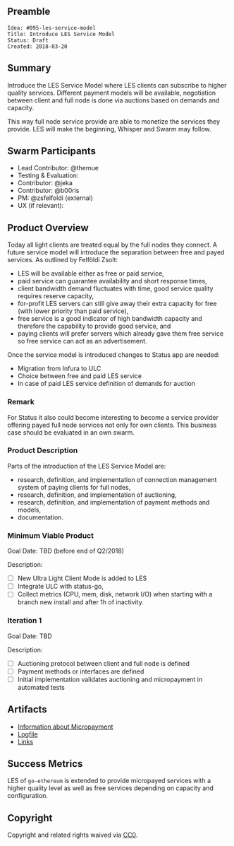 ## Preamble

    Idea: #095-les-service-model
    Title: Introduce LES Service Model
    Status: Draft
    Created: 2018-03-20

## Summary

Introduce the LES Service Model where LES clients can subscribe to higher quality services. Different
payment models will be available, negotiation between client and full node is done via auctions based
on demands and capacity.

This way full node service provide are able to monetize the services they provide. LES will make the
beginning, Whisper and Swarm may follow.

## Swarm Participants

- Lead Contributor: @themue
- Testing & Evaluation:
- Contributor: @jeka
- Contributor: @b00ris
- PM: @zsfelfoldi (external)
- UX (if relevant):

## Product Overview

Today all light clients are treated equal by the full nodes they connect. A future service model will introduce
the separation between free and payed services. As outlined by Felföldi Zsolt:

- LES will be available either as free or paid service,
- paid service can guarantee availability and short response times,
- client bandwidth demand fluctuates with time, good service quality requires reserve capacity,
- for-profit LES servers can still give away their extra capacity for free (with lower priority than paid service),
- free service is a good indicator of high bandwidth capacity and therefore the capability to provide good service, and
- paying clients will prefer servers which already gave them free service so free service can act as an advertisement.

Once the service model is introduced changes to Status app are needed:

- Migration from Infura to ULC
- Choice between free and paid LES service
- In case of paid LES service definition of demands for auction

### Remark

For Status it also could become interesting to become a service provider offering payed full node services not only
for own clients. This business case should be evaluated in an own swarm.

### Product Description

Parts of the introduction of the LES Service Model are:

- research, definition, and implementation of connection management system of paying clients for full nodes,
- research, definition, and implementation of auctioning,
- research, definition, and implementation of payment methods and models,
- documentation.

### Minimum Viable Product

Goal Date: TBD (before end of Q2/2018)

Description:

- [ ] New Ultra Light Client Mode is added to LES
- [ ] Integrate ULC with status-go,
- [ ] Collect metrics (CPU, mem, disk, network I/O) when starting with a branch new install and after 1h of inactivity.

### Iteration 1

Goal Date: TBD

Description:

- [ ] Auctioning protocol between client and full node is defined
- [ ] Payment methods or interfaces are defined
- [ ] Initial implementation validates auctioning and micropayment in automated tests

## Artifacts

- [Information about Micropayment](micropayment.md)
- [Logfile](log.md)
- [Links](links.md)

## Success Metrics

LES of `go-ethereum` is extended to provide micropayed services with a higher quality
level as well as free services depending on capacity and configuration.

## Copyright

Copyright and related rights waived via [CC0](https://creativecommons.org/publicdomain/zero/1.0/).

